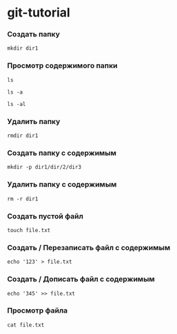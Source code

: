 # git-tutorial

### Создать папку
```
mkdir dir1
```
### Просмотр содержимого папки
```
ls
```
```
ls -a
```
```
ls -al
```
### Удалить папку
```
rmdir dir1
```
### Создать папку с содержимым
```
mkdir -p dir1/dir/2/dir3
```
### Удалить папку с содержимым
```
rm -r dir1
```
### Создать пустой файл
```
touch file.txt
```
### Создать / Перезаписать файл с содержимым
```
echo '123' > file.txt
```
### Создать / Дописать файл с содержимым
```
echo '345' >> file.txt
```
### Просмотр файла
```
cat file.txt
```
